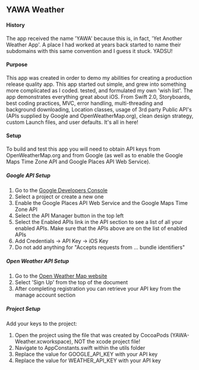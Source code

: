 ## YAWA Weather

#### History
The app received the name 'YAWA' because this is, in fact, 'Yet Another Weather App'. A place I had worked at years back 
started to name their subdomains with this same convention and I guess it stuck. YADSU!

#### Purpose
This app was created in order to demo my abilities for creating a production release quality app. This app started out 
simple, and grew into something more complicated as I coded. tested, and formulated my own 'wish list'. The app 
demonstrates everything great about iOS. From Swift 2.0, Storyboards, best coding practices, MVC, error handling, 
multi-threading and background downloading, Location classes, usage of 3rd party Public API's (APIs supplied by Google and 
OpenWeatherMap.org), clean design strategy, custom Launch files, and user defaults. It's all in here!


#### Setup
To build and test this app you will need to obtain API keys from OpenWeatherMap.org and from Google (as well as to enable 
the Google Maps Time Zone API and Google Places API Web Service).

##### Google API Setup 
1. Go to the [Google Developers Console](https://console.developers.google.com/)
2. Select a project or create a new one
3. Enable the Google Places API Web Service and the Google Maps Time Zone API
4. Select the API Manager button in the top left
5. Select the Enabled APIs link in the API section to see a list of all your enabled APIs. Make sure that the APIs above are 
on the list of enabled APIs
6. Add Credentials -> API Key -> iOS Key
7. Do not add anything for "Accepts requests from ... bundle identifiers"


##### Open Weather API Setup 
1. Go to the [Open Weather Map website](http://www.openweathermap.org/)
2. Select 'Sign Up' from the top of the document
3. After completing registration you can retrieve your API key from the manage account section


##### Project Setup
Add your keys to the project:

1. Open the project using the file that was created by CocoaPods (YAWA-Weather.xcworkspace), NOT the xcode project file!
2. Navigate to AppConstants.swift within the utils folder
3. Replace the value for GOOGLE_API_KEY with your API key
4. Replace the value for WEATHER_API_KEY with your API key


